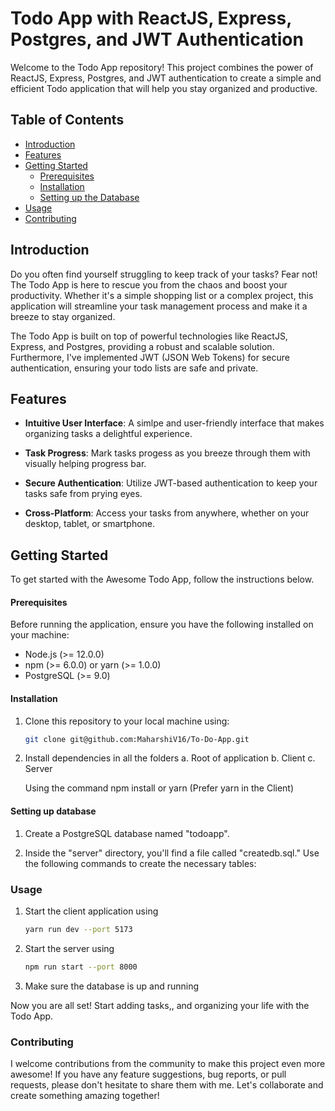 # Todo App with ReactJS, Express, Postgres, and JWT Authentication

Welcome to the Todo App repository! This project combines the power of ReactJS, Express, Postgres, and JWT authentication to create a simple and efficient Todo application that will help you stay organized and productive.

## Table of Contents

- [Introduction](#introduction)
- [Features](#features)
- [Getting Started](#getting-started)
  - [Prerequisites](#prerequisites)
  - [Installation](#installation)
  - [Setting up the Database](#setting-up-the-database)
- [Usage](#usage)
- [Contributing](#contributing)

## Introduction

Do you often find yourself struggling to keep track of your tasks? Fear not! The Todo App is here to rescue you from the chaos and boost your productivity. Whether it's a simple shopping list or a complex project, this application will streamline your task management process and make it a breeze to stay organized.

The Todo App is built on top of powerful technologies like ReactJS, Express, and Postgres, providing a robust and scalable solution. Furthermore, I've implemented JWT (JSON Web Tokens) for secure authentication, ensuring your todo lists are safe and private.

## Features

- **Intuitive User Interface**: A simlpe and user-friendly interface that makes organizing tasks a delightful experience.

- **Task Progress**: Mark tasks progess as you breeze through them with visually helping progress bar.

- **Secure Authentication**: Utilize JWT-based authentication to keep your tasks safe from prying eyes.

- **Cross-Platform**: Access your tasks from anywhere, whether on your desktop, tablet, or smartphone.

## Getting Started

To get started with the Awesome Todo App, follow the instructions below.

#### Prerequisites

Before running the application, ensure you have the following installed on your machine:

- Node.js (>= 12.0.0)
- npm (>= 6.0.0) or yarn (>= 1.0.0)
- PostgreSQL (>= 9.0)

#### Installation

1. Clone this repository to your local machine using:

   ```bash
   git clone git@github.com:MaharshiV16/To-Do-App.git
   ```

2. Install dependencies in all the folders
   a. Root of application
   b. Client
   c. Server

   Using the command
   npm install or yarn
   (Prefer yarn in the Client)

#### Setting up database

1. Create a PostgreSQL database named "todoapp".

2. Inside the "server" directory, you'll find a file called "createdb.sql." Use the following commands to create the necessary tables:

### Usage

1. Start the client application using
   ```bash
   yarn run dev --port 5173
   ```
2. Start the server using
   ```bash
   npm run start --port 8000
   ```
3. Make sure the database is up and running

Now you are all set! Start adding tasks,, and organizing your life with the Todo App.

### Contributing

I welcome contributions from the community to make this project even more awesome! If you have any feature suggestions, bug reports, or pull requests, please don't hesitate to share them with me. Let's collaborate and create something amazing together!

